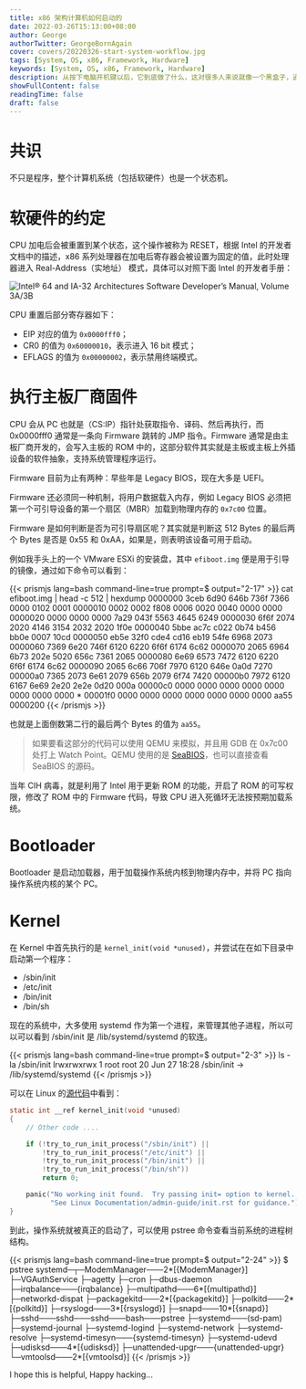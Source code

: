 ```yaml
---
title: x86 架构计算机如何启动的
date: 2022-03-26T15:13:00+08:00
author: George
authorTwitter: GeorgeBornAgain
cover: covers/20220326-start-system-workflow.jpg
tags: [System, OS, x86, Framework, Hardware]
keywords: [System, OS, x86, Framework, Hardware]
description: 从按下电脑开机键以后，它到底做了什么，这对很多人来说就像一个黑盒子，通过技术手段窥视这个黑盒子后发现计算机世界没有魔法！一切都是有理可依的。
showFullContent: false
readingTime: false
draft: false
---
```


# 共识

不只是程序，整个计算机系统（包括软硬件）也是一个状态机。

# 软硬件的约定

CPU 加电后会被重置到某个状态，这个操作被称为 RESET，根据 Intel 的开发者文档中的描述，x86 系列处理器在加电后寄存器会被设置为固定的值，此时处理器进入 Real-Address（实地址） 模式，具体可以对照下面 Intel 的开发者手册：

![Intel® 64 and IA-32 Architectures Software Developer’s Manual, Volume 3A/3B](/article/20220326-intel-software-developers-manual.png)

CPU 重置后部分寄存器如下：

* EIP 对应的值为 `0x0000fff0`；
* CR0 的值为 `0x60000010`，表示进入 16 bit 模式；
* EFLAGS 的值为 `0x00000002`，表示禁用终端模式。

# 执行主板厂商固件

CPU 会从 PC 也就是（CS:IP）指针处获取指令、译码、然后再执行，而 0x0000fff0 通常是一条向 Firmware 跳转的 JMP 指令。Firmware 通常是由主板厂商开发的，会写入主板的 ROM 中的，这部分软件其实就是主板或主板上外插设备的软件抽象，支持系统管理程序运行。

Firmware 目前为止有两种：早些年是 Legacy BIOS，现在大多是 UEFI。

Firmware 还必须同一种机制，将用户数据载入内存，例如 Legacy BIOS 必须把第一个可引导设备的第一个扇区（MBR）加载到物理内存的 `0x7c00` 位置。

Firmware 是如何判断是否为可引导扇区呢？其实就是判断这 512 Bytes 的最后两个 Bytes 是否是 0x55 和 0xAA，如果是，则表明该设备可用于启动。

例如我手头上的一个 VMware ESXi 的安装盘，其中 `efiboot.img` 便是用于引导的镜像，通过如下命令可以看到：

{{< prismjs lang=bash command-line=true prompt=$ output="2-17" >}}
cat efiboot.img | head -c 512 | hexdump
0000000 3ceb 6d90 646b 736f 7366 0000 0102 0001
0000010 0002 0002 f808 0006 0020 0040 0000 0000
0000020 0000 0000 0000 7a29 043f 5563 4645 6249
0000030 6f6f 2074 2020 4146 3154 2032 2020 1f0e
0000040 5bbe ac7c c022 0b74 b456 bb0e 0007 10cd
0000050 eb5e 32f0 cde4 cd16 eb19 54fe 6968 2073
0000060 7369 6e20 746f 6120 6220 6f6f 6174 6c62
0000070 2065 6964 6b73 202e 5020 656c 7361 2065
0000080 6e69 6573 7472 6120 6220 6f6f 6174 6c62
0000090 2065 6c66 706f 7970 6120 646e 0a0d 7270
00000a0 7365 2073 6e61 2079 656b 2079 6f74 7420
00000b0 7972 6120 6167 6e69 2e20 2e2e 0d20 000a
00000c0 0000 0000 0000 0000 0000 0000 0000 0000
*
00001f0 0000 0000 0000 0000 0000 0000 0000 aa55
0000200
{{< /prismjs >}}

也就是上面倒数第二行的最后两个 Bytes 的值为 `aa55`。

> 如果要看这部分的代码可以使用 QEMU 来模拟，并且用 GDB 在 0x7c00 处打上 Watch Point。QEMU 使用的是 [SeaBIOS](https://www.seabios.org/SeaBIOS)，也可以直接查看 SeaBIOS 的源码。

当年 CIH 病毒，就是利用了 Intel 用于更新 ROM 的功能，开启了 ROM 的可写权限，修改了 ROM 中的 Firmware 代码，导致 CPU 进入死循环无法按预期加载系统。

# Bootloader

Bootloader 是启动加载器，用于加载操作系统内核到物理内存中，并将 PC 指向操作系统内核的某个 PC。

# Kernel

在 Kernel 中首先执行的是 `kernel_init(void *unused)`，并尝试在在如下目录中启动第一个程序：

* /sbin/init
* /etc/init
* /bin/init
* /bin/sh

现在的系统中，大多使用 systemd 作为第一个进程，来管理其他子进程，所以可以可以看到 /sbin/init 是 /lib/systemd/systemd 的软连。

{{< prismjs lang=bash command-line=true prompt=$ output="2-3" >}}
ls -la /sbin/init
lrwxrwxrwx 1 root root 20 Jun 27 18:28 /sbin/init -> /lib/systemd/systemd
{{< /prismjs >}}

可以在 Linux 的[源代码](https://github.com/torvalds/linux/blob/644e9524388a5dbc6d4f58c492ee9ef7bd4ddf4d/init/main.c#L1575-L1579)中看到：
```c
static int __ref kernel_init(void *unused)
{
	// Other code ....

	if (!try_to_run_init_process("/sbin/init") ||
	    !try_to_run_init_process("/etc/init") ||
	    !try_to_run_init_process("/bin/init") ||
	    !try_to_run_init_process("/bin/sh"))
		return 0;

	panic("No working init found.  Try passing init= option to kernel. "
	      "See Linux Documentation/admin-guide/init.rst for guidance.");
}
```

到此，操作系统就被真正的启动了，可以使用 pstree 命令查看当前系统的进程树结构。

{{< prismjs lang=bash command-line=true prompt=$ output="2-24" >}}
$ pstree
systemd─┬─ModemManager───2*[{ModemManager}]
        ├─VGAuthService
        ├─agetty
        ├─cron
        ├─dbus-daemon
        ├─irqbalance───{irqbalance}
        ├─multipathd───6*[{multipathd}]
        ├─networkd-dispat
        ├─packagekitd───2*[{packagekitd}]
        ├─polkitd───2*[{polkitd}]
        ├─rsyslogd───3*[{rsyslogd}]
        ├─snapd───10*[{snapd}]
        ├─sshd───sshd───sshd───bash───pstree
        ├─systemd───(sd-pam)
        ├─systemd-journal
        ├─systemd-logind
        ├─systemd-network
        ├─systemd-resolve
        ├─systemd-timesyn───{systemd-timesyn}
        ├─systemd-udevd
        ├─udisksd───4*[{udisksd}]
        ├─unattended-upgr───{unattended-upgr}
        └─vmtoolsd───2*[{vmtoolsd}]
{{< /prismjs >}}

I hope this is helpful, Happy hacking...